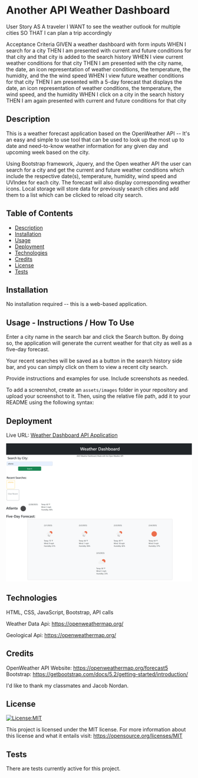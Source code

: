 # Another API Weather Dashboard

User Story
AS A traveler
I WANT to see the weather outlook for multiple cities
SO THAT I can plan a trip accordingly

Acceptance Criteria
GIVEN a weather dashboard with form inputs
WHEN I search for a city
THEN I am presented with current and future conditions for that city and that city is added to the search history
WHEN I view current weather conditions for that city
THEN I am presented with the city name, the date, an icon representation of weather conditions, the temperature, the humidity, and the the wind speed
WHEN I view future weather conditions for that city
THEN I am presented with a 5-day forecast that displays the date, an icon representation of weather conditions, the temperature, the wind speed, and the humidity
WHEN I click on a city in the search history
THEN I am again presented with current and future conditions for that city

## Description
This is a weather forecast application based on the OpenWeather API -- 
It's an easy and simple to use tool that can be used to look up the most up to date and need-to-know weather information for any given day and upcoming week based on the city.

Using Bootstrap framework, Jquery, and the Open weather API the user can search for a city and get the current and future weather conditions which include the respective date(s), temperature, humidity, wind speed and UVIndex for each city. The forecast will also display corresponding weather icons. Local storage will store data for previously search cities and add them to a list which can be clicked to reload city search.

## Table of Contents

- [Description](#description)
- [Installation](#installation)
- [Usage](#usage)
- [Deployment](#deployment)
- [Technologies](#technologies)
- [Credits](#credits)
- [License](#license)
- [Tests](#tests)


## Installation

No installation required -- this is a web-based application.

## Usage - Instructions / How To Use

Enter a city name in the search bar and click the Search button. By doing so, the application will generate the current weather for that city as well as a five-day forecast. 

Your recent searches will be saved as a button in the search history side bar, and you can simply click on them to view a recent city search. 


Provide instructions and examples for use. Include screenshots as needed.

To add a screenshot, create an `assets/images` folder in your repository and upload your screenshot to it. Then, using the relative file path, add it to your README using the following syntax:


## Deployment
Live URL: <a href="https://blairrrrwho.github.io/another-api-weather-dashboard/">Weather Dashboard API Application</a>

<!-- in the parentheses is just the relative path to the screenshot-->
![alt text](./assets/images/screenshotnotdone.png)

## Technologies
HTML, CSS, JavaScript, Bootstrap, API calls

Weather Data Api: https://openweathermap.org/

Geological Api: https://openweathermap.org/


## Credits

OpenWeather API Website: https://openweathermap.org/forecast5
Bootstrap: https://getbootstrap.com/docs/5.2/getting-started/introduction/

I'd like to thank my classmates and Jacob Nordan. 

## License

[![License:MIT](https://img.shields.io/badge/License-MIT-yellow.svg)](https://opensource.org/licenses/MIT)

This project is licensed under the MIT license. For more information about this license and what it entails visit: https://opensource.org/licenses/MIT


## Tests

There are tests currently active for this project.


